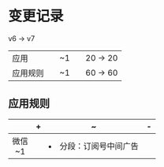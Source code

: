 # 变更记录

v6 -> v7

||||||
|-|:-:|:-:|:-:|:-:|
|应用||~1||20 -> 20|
|应用规则||~1||60 -> 60|

## 应用规则

||+|~|-|
|:-:|-|-|-|
|微信<br>~1||<li>分段：订阅号中间广告||

